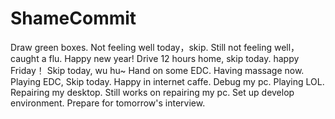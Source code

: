 # ShameCommit
Draw green boxes.
Not feeling well today，skip.
Still not feeling well，caught a flu.
Happy new year!
Drive 12 hours home, skip today.
happy Friday！
Skip today, wu hu~
Hand on some EDC.
Having massage now.
Playing EDC, Skip today.
Happy in internet caffe.
Debug my pc.
Playing LOL.
Repairing my desktop.
Still works on repairing my pc.
Set up develop environment.
Prepare for tomorrow's interview.
